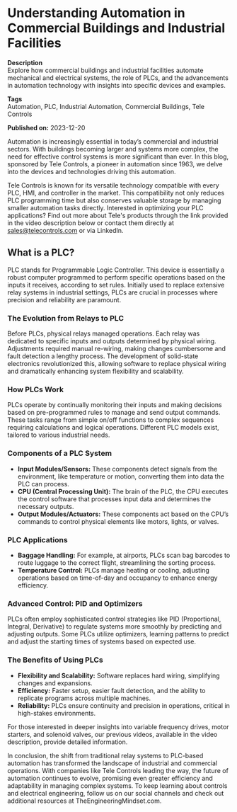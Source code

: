 # Understanding Automation in Commercial Buildings and Industrial Facilities

**Description**  
Explore how commercial buildings and industrial facilities automate mechanical and electrical systems, the role of PLCs, and the advancements in automation technology with insights into specific devices and examples.

**Tags**  
Automation, PLC, Industrial Automation, Commercial Buildings, Tele Controls

**Published on:** 2023-12-20

Automation is increasingly essential in today’s commercial and industrial sectors. With buildings becoming larger and systems more complex, the need for effective control systems is more significant than ever. In this blog, sponsored by Tele Controls, a pioneer in automation since 1963, we delve into the devices and technologies driving this automation.

Tele Controls is known for its versatile technology compatible with every PLC, HMI, and controller in the market. This compatibility not only reduces PLC programming time but also conserves valuable storage by managing smaller automation tasks directly. Interested in optimizing your PLC applications? Find out more about Tele's products through the link provided in the video description below or contact them directly at sales@telecontrols.com or via LinkedIn.

## What is a PLC?

PLC stands for Programmable Logic Controller. This device is essentially a robust computer programmed to perform specific operations based on the inputs it receives, according to set rules. Initially used to replace extensive relay systems in industrial settings, PLCs are crucial in processes where precision and reliability are paramount.

### The Evolution from Relays to PLC

Before PLCs, physical relays managed operations. Each relay was dedicated to specific inputs and outputs determined by physical wiring. Adjustments required manual re-wiring, making changes cumbersome and fault detection a lengthy process. The development of solid-state electronics revolutionized this, allowing software to replace physical wiring and dramatically enhancing system flexibility and scalability.

### How PLCs Work

PLCs operate by continually monitoring their inputs and making decisions based on pre-programmed rules to manage and send output commands. These tasks range from simple on/off functions to complex sequences requiring calculations and logical operations. Different PLC models exist, tailored to various industrial needs.

### Components of a PLC System

- **Input Modules/Sensors:** These components detect signals from the environment, like temperature or motion, converting them into data the PLC can process.
- **CPU (Central Processing Unit):** The brain of the PLC, the CPU executes the control software that processes input data and determines the necessary outputs.
- **Output Modules/Actuators:** These components act based on the CPU’s commands to control physical elements like motors, lights, or valves.
 
### PLC Applications

- **Baggage Handling:** For example, at airports, PLCs scan bag barcodes to route luggage to the correct flight, streamlining the sorting process.
- **Temperature Control:** PLCs manage heating or cooling, adjusting operations based on time-of-day and occupancy to enhance energy efficiency.

### Advanced Control: PID and Optimizers

PLCs often employ sophisticated control strategies like PID (Proportional, Integral, Derivative) to regulate systems more smoothly by predicting and adjusting outputs. Some PLCs utilize optimizers, learning patterns to predict and adjust the starting times of systems based on expected use.

### The Benefits of Using PLCs

- **Flexibility and Scalability:** Software replaces hard wiring, simplifying changes and expansions.
- **Efficiency:** Faster setup, easier fault detection, and the ability to replicate programs across multiple machines.
- **Reliability:** PLCs ensure continuity and precision in operations, critical in high-stakes environments.

For those interested in deeper insights into variable frequency drives, motor starters, and solenoid valves, our previous videos, available in the video description, provide detailed information.

In conclusion, the shift from traditional relay systems to PLC-based automation has transformed the landscape of industrial and commercial operations. With companies like Tele Controls leading the way, the future of automation continues to evolve, promising even greater efficiency and adaptability in managing complex systems. To keep learning about controls and electrical engineering, follow us on our social channels and check out additional resources at TheEngineeringMindset.com.